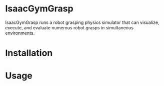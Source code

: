 # IsaacGymGrasp
IsaacGymGrasp runs a robot grasping physics simulator that can visualize, execute, and evaluate numerous robot grasps in simultaneous environments.

# Installation

# Usage
